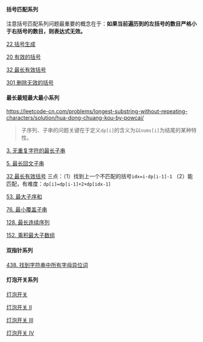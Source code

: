 #### 括号匹配系列

注意括号匹配系列问题最重要的概念在于：**如果当前遍历到的左括号的数目严格小于右括号的数目，则表达式无效。**

[22 括号生成](https://leetcode-cn.com/problems/generate-parentheses) 

[20 有效的括号](https://leetcode-cn.com/problems/valid-parentheses) 

[32 最长有效括号](https://leetcode-cn.com/problems/longest-valid-parentheses)  

[301 删除无效的括号](https://leetcode-cn.com/problems/remove-invalid-parentheses)



#### 最长最短最大最小系列 

https://leetcode-cn.com/problems/longest-substring-without-repeating-characters/solution/hua-dong-chuang-kou-by-powcai/

>   子序列、子串的问题关键在于定义`dp[i]`的含义为以`nums[i]`为结尾的某种特性。

[3. 无重复字符的最长子串](https://leetcode-cn.com/problems/longest-substring-without-repeating-characters/)

[5. 最长回文子串](https://leetcode-cn.com/problems/longest-palindromic-substring/)

[32 最长有效括号](https://leetcode-cn.com/problems/longest-valid-parentheses) 三点：（1）找到上一个不匹配的括号`idx=i-dp[i-1]-1` （2）能匹配，有难度：`dp[i]=dp[i-1]+2+dp[idx-1]`

[53. 最大子序和](https://leetcode-cn.com/problems/maximum-subarray/)

[76. 最小覆盖子串](https://leetcode-cn.com/problems/minimum-window-substring/)

[128. 最长连续序列](https://leetcode-cn.com/problems/longest-consecutive-sequence/)

[152. 乘积最大子数组](https://leetcode-cn.com/problems/maximum-product-subarray/)



#### 双指针系列

[438. 找到字符串中所有字母异位词](https://leetcode-cn.com/problems/find-all-anagrams-in-a-string/)





#### 灯泡开关系列

[ 灯泡开关](https://leetcode-cn.com/problems/bulb-switcher) 

[ 灯泡开关 Ⅱ](https://leetcode-cn.com/problems/bulb-switcher-ii) 

[ 灯泡开关 III](https://leetcode-cn.com/problems/bulb-switcher-iii) 

[ 灯泡开关 IV](https://leetcode-cn.com/problems/bulb-switcher-iv) 